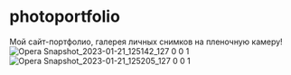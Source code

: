 # photoportfolio
Мой сайт-портфолио, галерея личных снимков на пленочную камеру! 
![Opera Snapshot_2023-01-21_125142_127 0 0 1](https://user-images.githubusercontent.com/82898893/213861610-915bec3f-e455-4a94-9ee7-dcf2d23bb2b4.png)
![Opera Snapshot_2023-01-21_125205_127 0 0 1](https://user-images.githubusercontent.com/82898893/213861614-3531de6f-58fc-4306-8d5c-56606661bf44.png)
